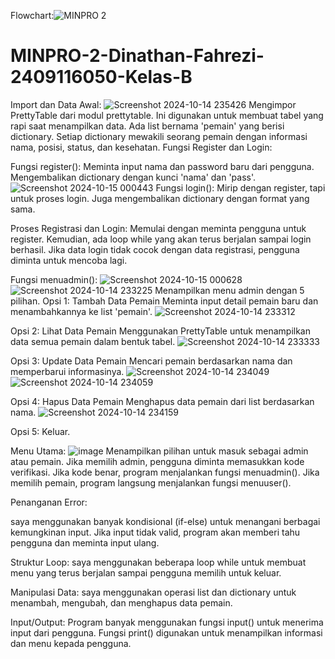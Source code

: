 Flowchart:![MINPRO 2 ](https://github.com/user-attachments/assets/d8e99db4-6e95-45ee-b182-2e3c8ab83321)

# MINPRO-2-Dinathan-Fahrezi-2409116050-Kelas-B
Import dan Data Awal:
![Screenshot 2024-10-14 235426](https://github.com/user-attachments/assets/4633db51-2a04-4e66-a98f-2698189f925e)
Mengimpor PrettyTable dari modul prettytable. Ini digunakan untuk membuat tabel yang rapi saat menampilkan data.
Ada list bernama 'pemain' yang berisi dictionary. Setiap dictionary mewakili seorang pemain dengan informasi nama, posisi, status, dan kesehatan.
Fungsi Register dan Login:

Fungsi register():
Meminta input nama dan password baru dari pengguna.
Mengembalikan dictionary dengan kunci 'nama' dan 'pass'.
![Screenshot 2024-10-15 000443](https://github.com/user-attachments/assets/33d30c62-90c5-42ef-bb2a-ae2e5246d331)
Fungsi login():
Mirip dengan register, tapi untuk proses login.
Juga mengembalikan dictionary dengan format yang sama.

Proses Registrasi dan Login:
Memulai dengan meminta pengguna untuk register.
Kemudian, ada loop while yang akan terus berjalan sampai login berhasil.
Jika data login tidak cocok dengan data registrasi, pengguna diminta untuk mencoba lagi.

Fungsi menuadmin():
![Screenshot 2024-10-15 000628](https://github.com/user-attachments/assets/9c2a1f31-4f11-4b98-b1f6-36b9f413976c)
![Screenshot 2024-10-14 233225](https://github.com/user-attachments/assets/bc0d74c9-f744-4faf-aab2-b7a5b65845b8)
Menampilkan menu admin dengan 5 pilihan.
Opsi 1: Tambah Data Pemain
Meminta input detail pemain baru dan menambahkannya ke list 'pemain'.
![Screenshot 2024-10-14 233312](https://github.com/user-attachments/assets/50ee5555-6a59-471f-827b-41df53eed837)

Opsi 2: Lihat Data Pemain
Menggunakan PrettyTable untuk menampilkan data semua pemain dalam bentuk tabel.
![Screenshot 2024-10-14 233333](https://github.com/user-attachments/assets/25ee639d-60c2-4149-8be0-a26e49e4f71b)

Opsi 3: Update Data Pemain
Mencari pemain berdasarkan nama dan memperbarui informasinya.
![Screenshot 2024-10-14 234049](https://github.com/user-attachments/assets/4e37fafa-b3a6-4ec9-9117-f22a642a1f17)
![Screenshot 2024-10-14 234059](https://github.com/user-attachments/assets/83375f86-7770-4af3-a35c-a33fc652ee54)

Opsi 4: Hapus Data Pemain
Menghapus data pemain dari list berdasarkan nama.
![Screenshot 2024-10-14 234159](https://github.com/user-attachments/assets/6b7ca239-3276-4638-a608-4313cd3b4d02)

Opsi 5: Keluar.

Menu Utama:
![image](https://github.com/user-attachments/assets/4eeae816-f938-4bc4-be88-54fe414fd1e3)
Menampilkan pilihan untuk masuk sebagai admin atau pemain.
Jika memilih admin, pengguna diminta memasukkan kode verifikasi.
Jika kode benar, program menjalankan fungsi menuadmin().
Jika memilih pemain, program langsung menjalankan fungsi menuuser().

Penanganan Error:

saya menggunakan banyak kondisional (if-else) untuk menangani berbagai kemungkinan input.
Jika input tidak valid, program akan memberi tahu pengguna dan meminta input ulang.

Struktur Loop:
saya menggunakan beberapa loop while untuk membuat menu yang terus berjalan sampai pengguna memilih untuk keluar.

Manipulasi Data:
saya menggunakan operasi list dan dictionary untuk menambah, mengubah, dan menghapus data pemain.

Input/Output:
Program banyak menggunakan fungsi input() untuk menerima input dari pengguna.
Fungsi print() digunakan untuk menampilkan informasi dan menu kepada pengguna.
